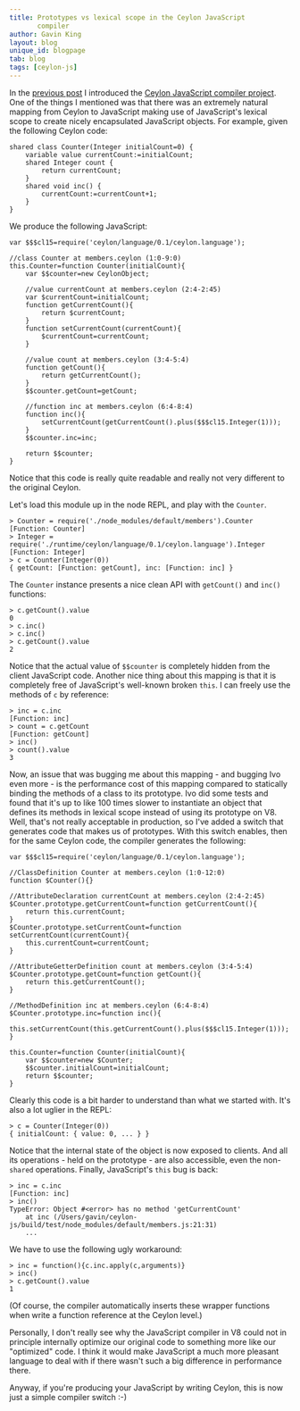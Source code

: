```yaml
---
title: Prototypes vs lexical scope in the Ceylon JavaScript 
       compiler
author: Gavin King
layout: blog
unique_id: blogpage
tab: blog
tags: [ceylon-js]
---
```


[ceylon-js]: https://github.com/ceylon/ceylon-js
[previous post]: /blog/2011/12/31/compiling-ceylon-2-js

In the [previous post][] I introduced the [Ceylon JavaScript
compiler project][ceylon-js]. One of the things I mentioned
was that there was an extremely natural mapping from Ceylon 
to JavaScript making use of JavaScript's lexical scope to
create nicely encapsulated JavaScript objects. For example,
given the following Ceylon code:

    shared class Counter(Integer initialCount=0) {
        variable value currentCount:=initialCount;
        shared Integer count {
            return currentCount;
        }
        shared void inc() {
            currentCount:=currentCount+1; 
        }
    }

We produce the following JavaScript:

<!-- lang: js -->
    var $$$cl15=require('ceylon/language/0.1/ceylon.language');
    
    //class Counter at members.ceylon (1:0-9:0)
    this.Counter=function Counter(initialCount){
        var $$counter=new CeylonObject;
        
        //value currentCount at members.ceylon (2:4-2:45)
        var $currentCount=initialCount;
        function getCurrentCount(){
            return $currentCount;
        }
        function setCurrentCount(currentCount){
            $currentCount=currentCount;
        }
        
        //value count at members.ceylon (3:4-5:4)
        function getCount(){
            return getCurrentCount();
        }
        $$counter.getCount=getCount;
        
        //function inc at members.ceylon (6:4-8:4)
        function inc(){
            setCurrentCount(getCurrentCount().plus($$$cl15.Integer(1)));
        }
        $$counter.inc=inc;
        
        return $$counter;
    }

Notice that this code is really quite readable and really
not very different to the original Ceylon.

Let's load this module up in the node REPL, and play with the
`Counter`.

<!-- lang: js -->
    > Counter = require('./node_modules/default/members').Counter
    [Function: Counter]
    > Integer = require('./runtime/ceylon/language/0.1/ceylon.language').Integer
    [Function: Integer]
    > c = Counter(Integer(0))
    { getCount: [Function: getCount], inc: [Function: inc] }

The `Counter` instance presents a nice clean API with
`getCount()` and `inc()` functions:

<!-- lang: js -->
    > c.getCount().value
    0
    > c.inc()
    > c.inc()
    > c.getCount().value
    2

Notice that the actual value of `$$counter` is completely 
hidden from the client JavaScript code. Another nice thing
about this mapping is that it is completely free of 
JavaScript's well-known broken `this`. I can freely use the
methods of `c` by reference:

<!-- lang: js -->
    > inc = c.inc
    [Function: inc]
    > count = c.getCount
    [Function: getCount]
    > inc()
    > count().value
    3

Now, an issue that was bugging me about this mapping - and
bugging Ivo even more - is the performance cost of this 
mapping compared to statically binding the methods of a class
to its prototype. Ivo did some tests and found that it's up
to like 100 times slower to instantiate an object that 
defines its methods in lexical scope instead of using its
prototype on V8. Well, that's not really acceptable in
production, so I've added a switch that generates code that
makes us of prototypes. With this switch enables, then for 
the same Ceylon code, the compiler generates the following:

<!-- lang: js -->
    var $$$cl15=require('ceylon/language/0.1/ceylon.language');
    
    //ClassDefinition Counter at members.ceylon (1:0-12:0)
    function $Counter(){}
    
    //AttributeDeclaration currentCount at members.ceylon (2:4-2:45)
    $Counter.prototype.getCurrentCount=function getCurrentCount(){
        return this.currentCount;
    }
    $Counter.prototype.setCurrentCount=function setCurrentCount(currentCount){
        this.currentCount=currentCount;
    }
    
    //AttributeGetterDefinition count at members.ceylon (3:4-5:4)
    $Counter.prototype.getCount=function getCount(){
        return this.getCurrentCount();
    }
    
    //MethodDefinition inc at members.ceylon (6:4-8:4)
    $Counter.prototype.inc=function inc(){
        this.setCurrentCount(this.getCurrentCount().plus($$$cl15.Integer(1)));
    }
    
    this.Counter=function Counter(initialCount){
        var $$counter=new $Counter;
        $$counter.initialCount=initialCount;        
        return $$counter;
    }

Clearly this code is a bit harder to understand than what we
started with. It's also a lot uglier in the REPL:

<!-- lang: js -->
    > c = Counter(Integer(0))
    { initialCount: { value: 0, ... } }

Notice that the internal state of the object is now exposed to
clients. And all its operations - held on the prototype - are 
also accessible, even the non-`shared` operations. Finally, 
JavaScript's `this` bug is back:

<!-- lang: js -->
    > inc = c.inc
    [Function: inc]
    > inc()
    TypeError: Object #<error> has no method 'getCurrentCount'
        at inc (/Users/gavin/ceylon-js/build/test/node_modules/default/members.js:21:31)
        ...

We have to use the following ugly workaround:

<!-- lang: js -->
    > inc = function(){c.inc.apply(c,arguments)}
    > inc()
    > c.getCount().value
    1

(Of course, the compiler automatically inserts these wrapper
functions when write a function reference at the Ceylon 
level.)

Personally, I don't really see why the JavaScript compiler in
V8 could not in principle internally optimize our original 
code to something more like our "optimized" code. I think it
would make JavaScript a much more pleasant language to deal
with if there wasn't such a big difference in performance
there.

Anyway, if you're producing your JavaScript by writing Ceylon, 
this is now just a simple compiler switch :-)

